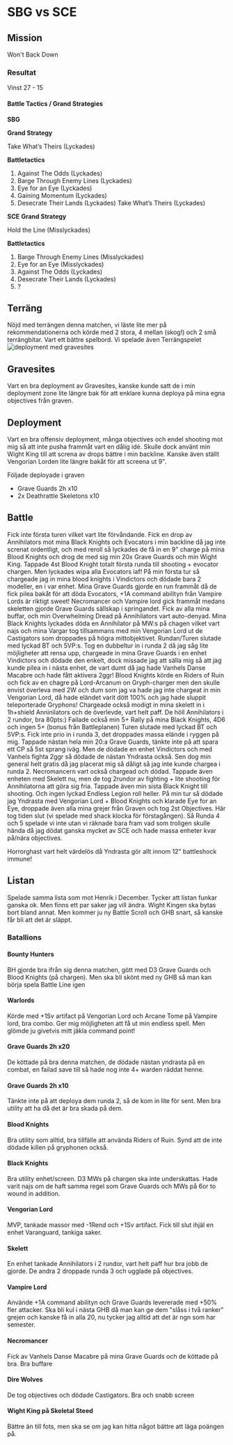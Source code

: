 # SBG vs SCE

## Mission
Won't Back Down

### Resultat
Vinst
27 - 15

#### Battle Tactics / Grand Strategies
**SBG**

**Grand Strategy**

Take What’s Theirs (Lyckades)

**Battletactics**
1) Against The Odds (Lyckades)
2) Barge Through Enemy Lines (Lyckades)
3) Eye for an Eye (Lyckades)
4) Gaining Momentum (Lyckades)
5) Desecrate Their Lands (Lyckades)
Take What’s Theirs (Lyckades)

**SCE**
**Grand Strategy**

Hold the Line (Misslyckades)

**Battletactics**
1) Barge Through Enemy Lines (Misslyckades)
2) Eye for an Eye (Misslyckades)
3) Against The Odds (Lyckades)
4) Desecrate Their Lands (Lyckades)
5) ?

## Terräng
Nöjd med terrängen denna matchen, vi läste lite mer på rekommendationerna och körde med 2 stora, 4 mellan (skog!) och 2 små terrängbitar. Vart ett bättre spelbord. Vi spelade även Terrängspelet 
![deployment med gravesites](bilder/jone-vs-jacob-alm-sce_terrain-setup-med-gravesites.jpg)


## Gravesites
Vart en bra deployment av Gravesites, kanske kunde satt de i min deployment zone lite längre bak för att enklare kunna deploya på mina egna objectives från graven.


## Deployment
Vart en bra offensiv deployment, många objectives och endel shooting mot mig så att inte pusha frammåt vart en dålig idé. Skulle dock använt min Wight King till att screna av drops bättre i min backline. Kanske även ställt Vengorian Lorden lite längre bakåt för att screena ut 9".

Följade deployade i graven
* Grave Guards 2h x10
* 2x Deathrattle Skeletons x10

## Battle
Fick inte första turen vilket vart lite förvåndande. Fick en drop av Annihilators mot mina Black Knights och Evocators i min backline då jag inte screnat ordentligt, och med reroll så lyckades de få in en 9" charge på mina Blood Knights och drog de med sig min 20x Grave Guards och min Wight King. Tappade 4st Blood Knight totalt första runda till shooting + evocator chargen. Men lyckades wipa alla Evocators iaf! På min första tur så chargeade jag in mina blood knights i Vindictors och dödade bara 2 modeller, en i var enhet. Mina Grave Guards gjorde en run frammåt då de fick pilea bakåt för att döda Evocators, +1A command abilityn från Vampire Lords är riktigt sweet! 
Necromancer och Vampire lord gick frammåt medans skeletten gjorde Grave Guards sällskap i springandet. Fick av alla mina buffar, och min Overwhelming Dread på Annihilators vart auto-denyad.
Mina Black Knights lyckades döda en Annihilator på MW:s på chagen vilket vart najs och mina Vargar tog tillsammans med min Vengorian Lord ut de Castigators som droppades på högra mittobjektivet. Rundan/Turen slutade med lyckad BT och 5VP:s.
Tog en dubbeltur in i runda 2 då jag såg lite möjligheter att rensa upp, chargeade in mina Grave Guards i en enhet Vindictors och dödade den enkelt, dock missade jag att sälla mig så att jag kunde pilea in i nästa enhet, de vart dumt då jag hade Vanhels Danse Macabre och hade fått aktivera 2ggr!
Blood Knights körde en Riders of Ruin och fick av en chagre på Lord-Arcanum on Gryph-charger men den skulle envist överleva med 2W och dum som jag va hade jag inte chargeat in min Vengorian Lord, då hade eländet varit dött 100% och jag hade sluppit teleporterade Gryphons! Chargeade också modigt in mina skelett in i 1h+shield Anninilators och de överlevde, vart helt paff. De höll Annihilators i 2 rundor, bra 80pts:)
Failade också min 5+ Rally på mina Black Knights, 4D6 och ingen 5+ (bonus från Battleplanen)
Turen slutade med lyckad BT och 5VP:s.
Fick inte prio in i runda 3, det droppades massa elände i ryggen på mig. Tappade nästan hela min 20:a Grave Guards, tänkte inte på att spara ett CP så 5st sprang iväg. Men de dödade en enhet Vindictors och med Vanhels fighta 2ggr så dödade de nästan Yndrasta också. Sen dog min general helt gratis då jag placerat mig så dåligt så jag inte kunde chargea i runda 2. Necromancern vart också chargead och dödad. Tappade även enheten med Skelett nu, men de tog 2rundor av fighting + lite shooting för Annihilatorna att göra sig fria. Tappade även min sista Black Knight till shooting. Och ingen lyckad Endless Legion roll heller.
På min tur så dödade jag Yndrasta med Vengorian Lord + Blood Knights och klarade Eye for an Eye, droppade även alla mina grejer från Graven och tog 2st Objectives. Här tog tiden slut (vi spelade med shack klocka för förstagången). Så Runda 4 och 5 spelade vi inte utan vi räknade bara fram vad som troligen skulle hända då jag dödat ganska mycket av SCE och hade massa enheter kvar på/nära objectives. 

Horrorghast vart helt värdelös då Yndrasta gör allt innom 12" battleshock immune!

## Listan
Spelade samma lista som mot Henrik i December. Tycker att listan funkar ganska ok. Men finns ett par saker jag vill ändra. Wight Kingen ska bytas bort bland annat. Men kommer ju ny Battle Scroll och GHB snart, så kanske får bli att det är släppt.

### Batallions

#### Bounty Hunters
BH gjorde bra ifrån sig denna matchen, gött med D3 Grave Guards och Blood Knights (på chargen). Men ska bli skönt med ny GHB så man kan börja spela Battle Line igen

#### Warlords
Körde med +1Sv artifact på Vengorian Lord och Arcane Tome på Vampire lord, bra combo. Ger mig möjligheten att få ut min endless spell. Men glömde ju givetvis mitt jäkla command point!

#### Grave Guards 2h x20
De köttade på bra denna matchen, de dödade nästan yndrasta på en combat, en failad save till så hade nog inte 4+ warden räddat henne.
#### Grave Guards 2h x10
Tänkte inte på att deploya dem runda 2, så de kom in lite för sent. Men bra utility att ha då det är bra skada på dem.

#### Blood Knights
Bra utility som alltid, bra tillfälle att använda Riders of Ruin. Synd att de inte dödade killen på gryphonen också.

#### Black Knights
Bra utility enhet/screen. D3 MWs på chargen ska inte underskattas. Hade varit najs om de haft samma regel som Grave Guards och MWs på 6or to wound in addition.

#### Vengorian Lord
MVP, tankade massor med -1Rend och +1Sv artifact. Fick till slut ihjäl en enhet Varanguard, tankiga saker. 

#### Skelett
En enhet tankade Annihilators i 2 rundor, vart helt paff hur bra jobb de gjorde. De andra 2 droppade runda 3 och ugglade på objectives. 


#### Vampire Lord
Använde +1A command abilityn och Grave Guards levererade med +50% fler attacker. Ska bli kul i nästa GHB då man kan ge dem "slåss i två ranker" grejen och kanske få in alla 20, nu tycker jag alltid att det är ngn som har semester.

#### Necromancer
Fick av Vanhels Danse Macabre på mina Grave Guards och de köttade på bra. Bra buffare


#### Dire Wolves
De tog objectives och dödade Castigators. Bra och snabb screen

#### Wight King på Skeletal Steed
Bättre än till fots, men ska se om jag kan hitta något bättre att läga poängen på.